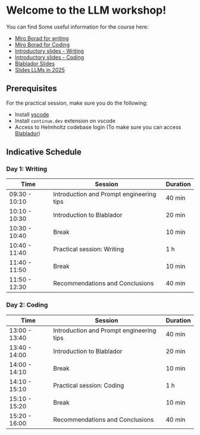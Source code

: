 # Welcome to the LLM workshop!

You can find Some useful information for the course here:
- [Miro Borad for writing](https://miro.com/app/board/uXjVLknR67M=/?share_link_id=129093069304)
- [Miro Borad for Coding](https://miro.com/app/board/uXjVLkNurWU=/?share_link_id=321566633529)
- [Introductory slides - Writing](https://docs.google.com/presentation/d/1ix4lcRKwdmQLMflpCG-yqbcfIMTPilecxYZfZakeQrs/edit?usp=sharing)
- [Introductory slides - Coding](https://docs.google.com/presentation/d/1KMwdM3fA88Igq1_Rvfm3ZkGgW9QZc51Nj3hXNzdSChU/edit?usp=sharing)
- [Blablador Slides](https://go.fzj.de/2025-02-talk-helmholtz-munich)
- [Slides LLMs in 2025](https://strube1.pages.jsc.fz-juelich.de/2025-01-talk-hai-retreat/#/title-slide)

## Prerequisites
For the practical session, make sure you do the following:
- Install [vscode](https://code.visualstudio.com/)
- Install `continue.dev` extension on vscode
- Access to Helmholtz codebase login (To make sure you can access [Blablador](https://helmholtz-blablador.fz-juelich.de/))

## Indicative Schedule
### Day 1: Writing

| Time           | Session                                  | Duration |
|----------------|------------------------------------------|----------|
| 09:30 - 10:10  | Introduction and Prompt engineering tips | 40 min   |
| 10:10 - 10:30  | Introduction to Blablador                | 20 min   |
| 10:30 - 10:40  | Break                                    | 10 min   |
| 10:40 - 11:40  | Practical session: Writing               | 1 h      |
| 11:40 - 11:50  | Break                                    | 10 min   |
| 11:50 - 12:30  | Recommendations and Conclusions          | 40 min   |

### Day 2: Coding

| Time           | Session                                  | Duration |
|----------------|------------------------------------------|----------|
| 13:00 - 13:40  | Introduction and Prompt engineering tips | 40 min   |
| 13:40 - 14:00  | Introduction to Blablador                | 20 min   |
| 14:00 - 14:10  | Break                                    | 10 min   |
| 14:10 - 15:10  | Practical session: Coding                | 1 h      |
| 15:10 - 15:20  | Break                                    | 10 min   |
| 15:20 - 16:00  | Recommendations and Conclusions          | 40 min   |


